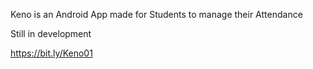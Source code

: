 Keno is an Android App made for Students to manage their Attendance

Still in development

https://bit.ly/Keno01
